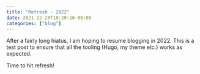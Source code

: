 ```yaml
---
title: "Refresh - 2022"
date: 2021-12-28T10:20:16-08:00
categories: ["blog"]
---
```


After a fairly long hiatus, I am hoping to resume blogging in 2022. This is a test post to ensure that all the tooling (Hugo, my theme etc.) works as expected.

Time to hit refresh!